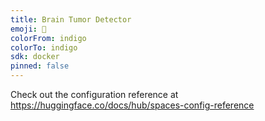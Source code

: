 ```yaml
---
title: Brain Tumor Detector
emoji: 🦀
colorFrom: indigo
colorTo: indigo
sdk: docker
pinned: false
---
```


Check out the configuration reference at https://huggingface.co/docs/hub/spaces-config-reference
